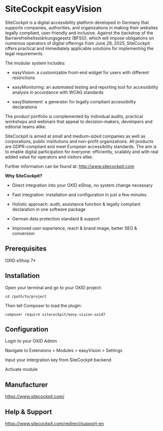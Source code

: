 # SiteCockpit easyVision

SiteCockpit is a digital accessibility platform developed in Germany that supports companies, authorities, and organizations in making their websites legally compliant, user-friendly and inclusive. Against the backdrop of the Barrierefreiheitsstärkungsgesetz (BFSG), which will impose obligations on numerous operators of digital offerings from June 28, 2025, SiteCockpit offers practical and immediately applicable solutions for implementing the legal requirements.

The modular system includes:

- easyVision: a customizable front-end widget for users with different restrictions

- easyMonitoring: an automated testing and reporting tool for accessibility analysis in accordance with WCAG standards

- easyStatement: a generator for legally compliant accessibility declarations

The product portfolio is complemented by individual audits, practical workshops and webinars that appeal to decision-makers, developers and editorial teams alike.

SiteCockpit is aimed at small and medium-sized companies as well as corporations, public institutions and non-profit organizations. All products are GDPR-compliant and meet European accessibility standards. The aim is to enable digital participation for everyone: efficiently, scalably and with real added value for operators and visitors alike.



Further information can be found at: http://www.sitecockpit.com 



**Why SiteCockpit?**

- Direct integration into your OXID eShop, no system change necessary

- Fast integration: installation and configuration in just a few minutes

- Holistic approach: audit, assistance function & legally compliant declaration in one software package

- German data protection standard & support

- Improved user experience, reach & brand image, better SEO & conversion


## Prerequisites

OXID eShop 7*

## Installation

Open your terminal and go to your OXID project:

    cd /path/to/project

Then tell Composer to load the plugin:

    composer require sitecockpit/easy-vision-oxid7

## Configuration

Login to your OXID Admin

Navigate to Extensions > Modules > easyVision > Settings

Input your intergration key from SiteCockpit backend

Activate module

## Manufacturer
https://www.sitecockpit.com/

## Help & Support
https://www.sitecockpit.com/redirect/support-en
